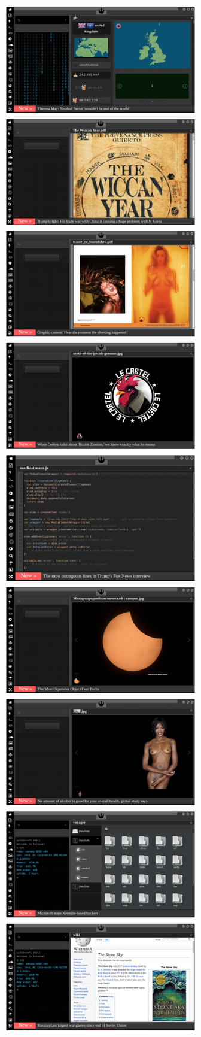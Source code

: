 
[![Image](brexit.png)](https://www.pornhub.com/view_video.php?viewkey=ph5daf2b0666260)

<!-- https://www.uludagsozluk.com/k/nadira-kadirova/&w=gd bkz münnevver karabulut cinayeti sır perdesi -->
![Image](wiccanyear.png)

[![Image](hearthemoment.png)](http://www.taschen-transfer.com/media/downloads/teaser_ce_buendchen.pdf)

[![Image](myth-of-the-jewish-genome.png)](https://www.merriam-webster.com/dictionary/chromatic)

![Image](mediasource.png)

![Image](ISS.png)

[![Image](完璧.png)](https://www.ibm.com/developerworks/jp/aix/library/au-errnovariable/index.html)

![Image](voyager.png)

![Image](stone-sky.png)


